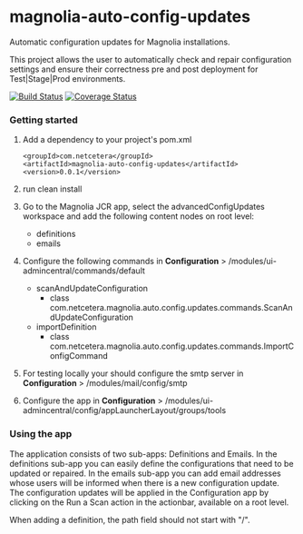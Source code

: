 # magnolia-auto-config-updates
Automatic configuration updates for Magnolia installations.

This project allows the user to automatically check and repair configuration settings and ensure their correctness pre 
and post deployment for Test|Stage|Prod environments.

[![Build Status](https://img.shields.io/travis/netceteragroup/magnolia-auto-config-updates/master.svg?style=flat-square)](https://travis-ci.org/netceteragroup/magnolia-auto-config-updates)
[![Coverage Status](https://img.shields.io/coveralls/netceteragroup/magnolia-auto-config-updates/master.svg?style=flat-square)](https://coveralls.io/github/netceteragroup/magnolia-auto-config-updates?branch=master)

### Getting started

1. Add a dependency to your project's pom.xml

    `<groupId>com.netcetera</groupId>`<br>
    `<artifactId>magnolia-auto-config-updates</artifactId>`<br>
    `<version>0.0.1</version>`
    
2. run clean install
    
3. Go to the Magnolia JCR app, select the advancedConfigUpdates workspace and add the following content nodes on root 
level:

    * definitions
    * emails
  
4. Configure the following commands in **Configuration** > /modules/ui-admincentral/commands/default
   * scanAndUpdateConfiguration
     * class com.netcetera.magnolia.auto.config.updates.commands.ScanAndUpdateConfiguration
   * importDefinition
     * class com.netcetera.magnolia.auto.config.updates.commands.ImportConfigCommand
     
5. For testing locally your should configure the smtp server in **Configuration** > /modules/mail/config/smtp

6. Configure the app in **Configuration** > /modules/ui-admincentral/config/appLauncherLayout/groups/tools

### Using the app

The application consists of two sub-apps: Definitions and Emails. In the definitions sub-app you can easily define 
the configurations that need to be updated or repaired. In the emails sub-app you can add email addresses whose users will 
be informed when there is a new configuration update. The configuration updates will be applied in the Configuration app by 
clicking on the Run a Scan action in the actionbar, available on a root level.

When adding a definition, the path field should not start with "/".
